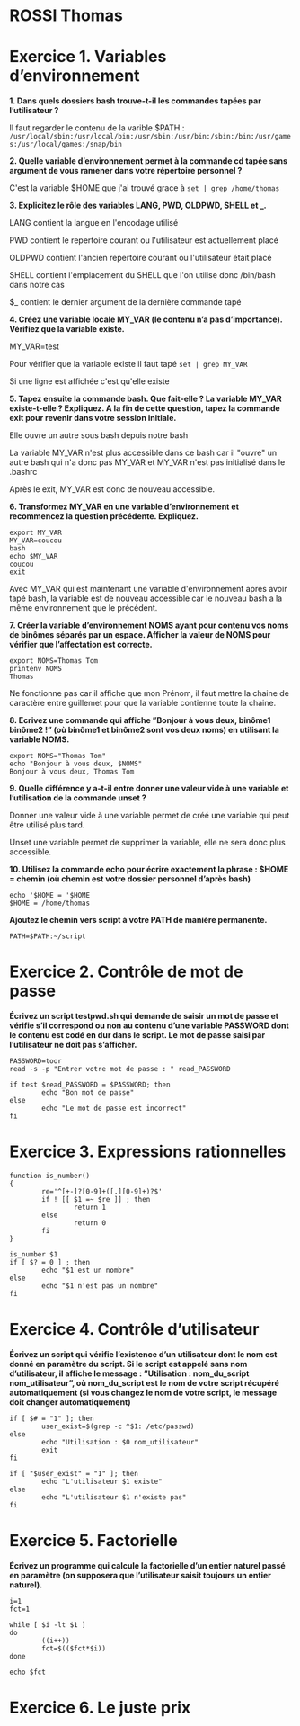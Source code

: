 # ROSSI Thomas

# Exercice 1. Variables d’environnement

__1. Dans quels dossiers bash trouve-t-il les commandes tapées par l’utilisateur ?__

Il faut regarder le contenu de la varible $PATH :
```/usr/local/sbin:/usr/local/bin:/usr/sbin:/usr/bin:/sbin:/bin:/usr/games:/usr/local/games:/snap/bin```

__2. Quelle variable d’environnement permet à la commande cd tapée sans argument de vous ramener dans
votre répertoire personnel ?__

C'est la variable $HOME que j'ai trouvé grace à ```set | grep /home/thomas```

**3. Explicitez le rôle des variables LANG, PWD, OLDPWD, SHELL et _.**

LANG contient la langue en l'encodage utilisé

PWD  contient le repertoire courant ou l'utilisateur est actuellement placé

OLDPWD contient l'ancien repertoire courant ou l'utilisateur était placé

SHELL contient l'emplacement du SHELL que l'on utilise donc /bin/bash dans notre cas

$_ contient le dernier argument de la dernière commande tapé

**4. Créez une variable locale MY_VAR (le contenu n’a pas d’importance). Vérifiez que la variable existe.**

MY_VAR=test

Pour vérifier que la variable existe il faut tapé ```set | grep MY_VAR```

Si une ligne est affichée c'est qu'elle existe

**5. Tapez ensuite la commande bash. Que fait-elle ? La variable MY_VAR existe-t-elle ? Expliquez. A la fin
de cette question, tapez la commande exit pour revenir dans votre session initiale.**

Elle ouvre un autre sous bash depuis notre bash

La variable MY_VAR n'est plus accessible dans ce bash car il "ouvre" un autre bash qui n'a donc pas MY_VAR et MY_VAR n'est pas initialisé dans le .bashrc

Après le exit, MY_VAR est donc de nouveau accessible.

**6. Transformez MY_VAR en une variable d’environnement et recommencez la question précédente. Expliquez.**

```
export MY_VAR
MY_VAR=coucou
bash
echo $MY_VAR
coucou
exit
```

Avec MY_VAR qui est maintenant une variable d'environnement après avoir tapé bash, la variable est de nouveau accessible car le nouveau bash a la même environnement que le précédent.

**7. Créer la variable d’environnement NOMS ayant pour contenu vos noms de binômes séparés par un espace.
Afficher la valeur de NOMS pour vérifier que l’affectation est correcte.**

```
export NOMS=Thomas Tom
printenv NOMS
Thomas
```

Ne fonctionne pas car il affiche que mon Prénom, il faut mettre la chaine de caractère entre guillemet pour que la variable contienne toute la chaine.

**8. Ecrivez une commande qui affiche ”Bonjour à vous deux, binôme1 binôme2 !” (où binôme1 et binôme2
sont vos deux noms) en utilisant la variable NOMS.**

```
export NOMS="Thomas Tom"
echo "Bonjour à vous deux, $NOMS"
Bonjour à vous deux, Thomas Tom
```

**9. Quelle différence y a-t-il entre donner une valeur vide à une variable et l’utilisation de la commande
unset ?**

Donner une valeur vide à une variable permet de créé une variable qui peut être utilisé plus tard.

Unset une variable permet de supprimer la variable, elle ne sera donc plus accessible.

**10. Utilisez la commande echo pour écrire exactement la phrase : $HOME = chemin (où chemin est votre
dossier personnel d’après bash)**

```
echo '$HOME = '$HOME
$HOME = /home/thomas
```

**Ajoutez le chemin vers script à votre PATH de manière permanente.**

```PATH=$PATH:~/script```

# Exercice 2. Contrôle de mot de passe

**Écrivez un script testpwd.sh qui demande de saisir un mot de passe et vérifie s’il correspond ou non au
contenu d’une variable PASSWORD dont le contenu est codé en dur dans le script. Le mot de passe saisi par
l’utilisateur ne doit pas s’afficher.**

```
PASSWORD=toor
read -s -p "Entrer votre mot de passe : " read_PASSWORD

if test $read_PASSWORD = $PASSWORD; then
        echo "Bon mot de passe"
else
        echo "Le mot de passe est incorrect"
fi
```

# Exercice 3. Expressions rationnelles

```
function is_number()
{
        re='^[+-]?[0-9]+([.][0-9]+)?$'
        if ! [[ $1 =~ $re ]] ; then
                return 1
        else
                return 0
        fi
}

is_number $1
if [ $? = 0 ] ; then
        echo "$1 est un nombre"
else
        echo "$1 n'est pas un nombre"
fi
```

# Exercice 4. Contrôle d’utilisateur

**Écrivez un script qui vérifie l’existence d’un utilisateur dont le nom est donné en paramètre du script. Si le
script est appelé sans nom d’utilisateur, il affiche le message : ”Utilisation : nom_du_script nom_utilisateur”,
où nom_du_script est le nom de votre script récupéré automatiquement (si vous changez le nom de votre
script, le message doit changer automatiquement)**

```
if [ $# = "1" ]; then
        user_exist=$(grep -c ^$1: /etc/passwd)
else
        echo "Utilisation : $0 nom_utilisateur"
        exit
fi

if [ "$user_exist" = "1" ]; then
        echo "L'utilisateur $1 existe"
else
        echo "L'utilisateur $1 n'existe pas"
fi
```

# Exercice 5. Factorielle

**Écrivez un programme qui calcule la factorielle d’un entier naturel passé en paramètre (on supposera que
l’utilisateur saisit toujours un entier naturel).**

```
i=1
fct=1

while [ $i -lt $1 ]
do
        ((i++))
        fct=$(($fct*$i))
done

echo $fct
```

# Exercice 6. Le juste prix

